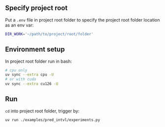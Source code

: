 ## Specify project root

Put a `.env` file in project root folder to specify the project root folder location as an env var:

```bash
DIR_WORK='~/path/to/project/root/folder'
```

## Environment setup

In project root folder run in bash:

```bash
# cpu only
uv sync --extra cpu -U
# or with cuda
uv sync --extra cu126 -U
```

## Run

`cd` into project root folder, trigger by:

```bash
uv run ./examples/pred_intvl/experiments.py
```
